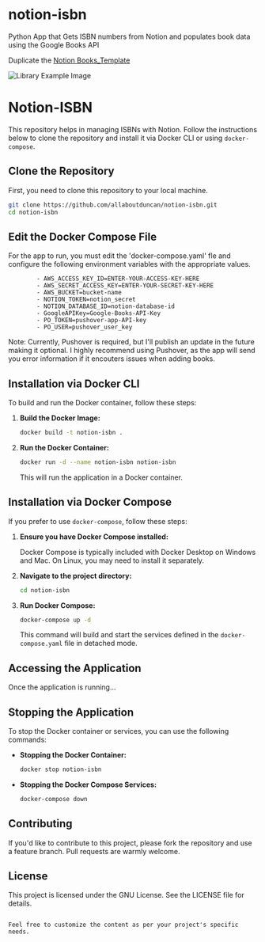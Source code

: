 # notion-isbn
 Python App that Gets ISBN numbers from Notion and populates book data using the Google Books API

 Duplicate the [Notion Books_Template](https://allaboutduncan.notion.site/3db8f153c5734fa883ea28030255a9df?v=c946f182c52d41a0bde3e96a237fb2a4&pvs=4)

 ![Library Example Image](/assets/images/library.png)

# Notion-ISBN

This repository helps in managing ISBNs with Notion. Follow the instructions below to clone the repository and install it via Docker CLI or using `docker-compose`.

## Clone the Repository

First, you need to clone this repository to your local machine.

```bash
git clone https://github.com/allaboutduncan/notion-isbn.git
cd notion-isbn
```

## Edit the Docker Compose File

For the app to run,  you must edit the 'docker-compose.yaml' fle and configure the following environment variables with the appropriate values.

            - AWS_ACCESS_KEY_ID=ENTER-YOUR-ACCESS-KEY-HERE
            - AWS_SECRET_ACCESS_KEY=ENTER-YOUR-SECRET-KEY-HERE
            - AWS_BUCKET=bucket-name
            - NOTION_TOKEN=notion_secret
            - NOTION_DATABASE_ID=notion-database-id
            - GoogleAPIKey=Google-Books-API-Key
            - PO_TOKEN=pushover-app-API-key
            - PO_USER=pushover_user_key

Note: Currently, Pushover is required, but I'll publish an update in the future making it optional. I highly recommend using Pushover, as the app will send you error information if it encouters issues when adding books.

## Installation via Docker CLI

To build and run the Docker container, follow these steps:

1. **Build the Docker Image:**

   ```bash
   docker build -t notion-isbn .
   ```

2. **Run the Docker Container:**

   ```bash
   docker run -d --name notion-isbn notion-isbn
   ```

   This will run the application in a Docker container.

## Installation via Docker Compose

If you prefer to use `docker-compose`, follow these steps:

1. **Ensure you have Docker Compose installed:**

   Docker Compose is typically included with Docker Desktop on Windows and Mac. On Linux, you may need to install it separately.

2. **Navigate to the project directory:**

   ```bash
   cd notion-isbn
   ```

3. **Run Docker Compose:**

   ```bash
   docker-compose up -d
   ```

   This command will build and start the services defined in the `docker-compose.yaml` file in detached mode.

## Accessing the Application

Once the application is running...

## Stopping the Application

To stop the Docker container or services, you can use the following commands:

- **Stopping the Docker Container:**

  ```bash
  docker stop notion-isbn
  ```

- **Stopping the Docker Compose Services:**

  ```bash
  docker-compose down
  ```

## Contributing

If you'd like to contribute to this project, please fork the repository and use a feature branch. Pull requests are warmly welcome.

## License

This project is licensed under the GNU License. See the LICENSE file for details.

```

Feel free to customize the content as per your project's specific needs.